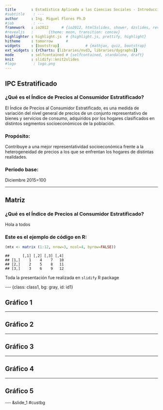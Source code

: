 ```yaml
---
title       : Estadística Aplicada a las Ciencias Sociales - Introducción al Uso de R
#subtitle    : ---
author      : Ing. Miguel Flores Ph.D
#job         : ---
framework   : io2012      # {io2012, html5slides, shower, dzslides, revealjs, deckjs, Landslide...}
#revealjs   :       {theme: moon, transition: concav}
highlighter : highlight.js  # {highlight.js, prettify, highlight}
hitheme     : tomorrow      # 
widgets     : [bootstrap]            # {mathjax, quiz, bootstrap}
ext_widgets : {rCharts: [libraries/nvd3, libraries/dygraphs]}
mode        : selfcontained # {selfcontained, standalone, draft}
knit        : slidify::knit2slides
#logo        : logo.png
---
```




<style>
.title-slide {
  background-color: #B0E2FF; /* #EDE0CF; ; #CA9F9D*/
  background-image:url(assets/img/cec_cover1.png);
  background-repeat: no-repeat;
  background-size: cover;
  position: relative;
  background-position: center center;
  }

.title-slide hgroup {
  position: absolute;
  width: auto;
  height: auto;
  right: 30px;
  bottom: 40px;
  text-align: right;
}

.title-slide hgroup > h1, 
.title-slide hgroup > h2 {
  margin-top: -1em;
  color: white;
  font-size: 40px;
},
.title-slide hgroup > p {
  left: 10px;
  color: white;
  line-height: 0.8em;
}
</style>

## IPC Estratificado

### ¿Qué es el Índice de Precios al Consumidor Estratificado?

El Índice de Precios al Consumidor Estratificado, es una medida de variación del nivel general de precios de un conjunto representativo de bienes y servicios de consumo, adquiridos por los hogares clasificados en distintos segmentos socioeconómicos de la población. 

### Propósito:

Contribuye a una mejor representatividad socioeconómica frente a la heterogeneidad de precios a los que se enfrentan los hogares de distintas realidades. 

### Período base:

Diciembre 2015=100


---

## Matriz 

### ¿Qué es el Índice de Precios al Consumidor Estratificado?
Hola a todos

### Este es el ejemplo de código en R:


```r
(mtx <- matrix (1:12, nrow=3, ncol=4, byrow=FALSE))
```

```
##      [,1] [,2] [,3] [,4]
## [1,]    1    4    7   10
## [2,]    2    5    8   11
## [3,]    3    6    9   12
```

Toda la presentación fue realizada en <code>slidify</code> R package
</div>

--- {class: class1, bg: gray, id: id1}

## Gráfico 1


---

## Gráfico 2


---

## Gráfico 3


---

## Gráfico 4


---

## Gráfico 5


--- &slide_1 #custbg  

<style>
#custbg {
  background-image:url(assets/img/cec_cover2.png); 
  background-repeat: no-repeat;
  background-position: center center;
  background-size: cover;
}
</style>
